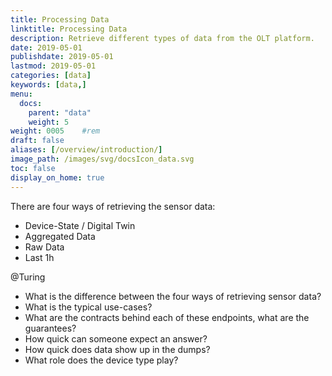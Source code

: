 ```yaml
---
title: Processing Data
linktitle: Processing Data
description: Retrieve different types of data from the OLT platform.
date: 2019-05-01
publishdate: 2019-05-01
lastmod: 2019-05-01
categories: [data]
keywords: [data,]
menu:
  docs:
    parent: "data"
    weight: 5
weight: 0005	#rem
draft: false
aliases: [/overview/introduction/]
image_path: /images/svg/docsIcon_data.svg
toc: false
display_on_home: true
---
```



There are four ways of retrieving the sensor data:

* Device-State / Digital Twin
* Aggregated Data
* Raw Data
* Last 1h

@Turing

* What is the difference between the four ways of retrieving sensor data?
* What is the typical use-cases?
* What are the contracts behind each of these endpoints, what are the guarantees?
* How quick can someone expect an answer?
* How quick does data show up in the dumps?
* What role does the device type play?

